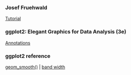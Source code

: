 
### Josef Fruehwald
[Tutorial](https://www.ling.upenn.edu/~joseff/avml2012/)

### ggplot2: Elegant Graphics for Data Analysis (3e)
[Annotations](https://ggplot2-book.org/annotations#sec-titles)

### ggplot2 reference
[geom_smooth()](https://ggplot2.tidyverse.org/reference/geom_smooth.html) | [band width](https://stackoverflow.com/questions/29554796/meaning-of-band-width-in-ggplot-geom-smooth-lm) 
